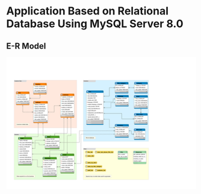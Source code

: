 # Application Based on Relational Database Using MySQL Server 8.0

## E-R Model 

![Modelo E_R](https://github.com/aridiosilva/MySQLServer80App/blob/main/Modelo%20E-R%20Sakila%20Database%20DEC%202020.svg)
